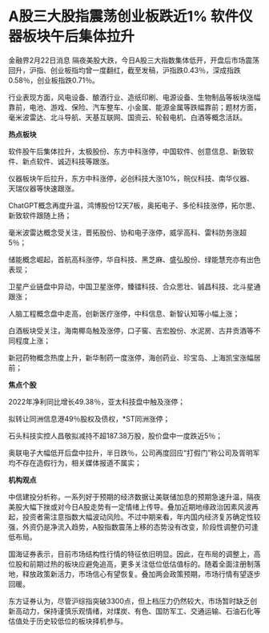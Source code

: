 # A股三大股指震荡创业板跌近1% 软件仪器板块午后集体拉升

金融界2月22日消息
隔夜美股大跌，今日A股三大指数集体低开，开盘后市场震荡回升，沪指、创业板指均曾一度翻红，截至发稿，沪指跌0.43％，深成指跌0.58％，创业板指跌0.71％。

行业表现方面，风电设备、酿酒行业、造纸印刷、电源设备、生物制品等板块涨幅靠前，电池、游戏、保险、汽车整车、小金属、能源金属等跌幅靠前；题材方面，毫米波雷达、北斗导航、天基互联网、国资云、轮毂电机、白酒等概念活跃。

**热点板块**

软件股午后集体拉升，太极股份、东方中科涨停，中国软件、创意信息、新致软件、新点软件、诚迈科技等跟涨。

仪器板块午后拉升，东方中科涨停，必创科技大涨10%，皖仪科技、南华仪器、天瑞仪器等快速跟涨。

ChatGPT概念再度升温，鸿博股份12天7板，奥拓电子、多伦科技涨停，拓尔思、新致软件跟随上扬；

毫米波雷达概念受关注，晋拓股份、协和电子涨停，威孚高科、雷科防务涨超5％；

储能概念崛起，首航高科涨停，华自科技、黑芝麻、盛弘股份、绿能慧充亦有出色表现；

卫星产业链盘中异动，中国卫星涨停，臻镭科技、合众思壮、铖昌科技、北斗星通跟涨；

人脑工程概念盘中走高，创新医疗涨停，中科信息、新智认知等小幅上涨；

白酒板块受关注，海南椰岛触及涨停，口子窖、吉宏股份、水泥房、古井贡酒等不同程度上涨；

新冠药物概念热度上升，新华制药一度涨停，海创药业、珍宝岛、上海凯宝涨幅居前；

**焦点个股**

2022年净利同比增长49.38％，亚太科技盘中触及涨停；

拟转让同洲信息港49％股权及债权，*ST同洲涨停；

石头科技实控人昌敬拟减持不超187.38万股，股价盘中一度跌近5％；

奥联电子大幅低开后盘中拉升，半日跌％，公司再度回应“打假门”称公司及胥明军均不存在造假行为，相关媒体报道不属实；

**机构观点**

中信建投分析称，一系列好于预期的经济数据让美联储加息的预期急速升温，隔夜美股大幅下挫或对今日A股走势有一定情绪上传导。叠加近期地缘政治因素风波再起，投资者需注意指数大幅波动风险。不过中期来看，年内国内经济复苏确定性较强，外资仍是净流入趋势，A股指数震荡上移的态势没有改变，阶段性调整仍可逢低布局。

国海证券表示，目前市场结构性行情的特征依旧明显。因此，在布局的调整上，高位股和前期过热的板块应避免追高，更多关注低位低估值标的。随着全面注册制落地，释放政策新活力，市场信心有望恢复。叠加两会政策预期，市场行情有望逐步回暖。

东方证券认为，尽管沪综指突破3300点，但上档压力仍然较大，市场暂时缺乏创新高动力，保持谨慎乐观情绪，对煤炭、有色、国防军工、交通运输、石油石化等估值处于历史较低位的板块择机参与。

